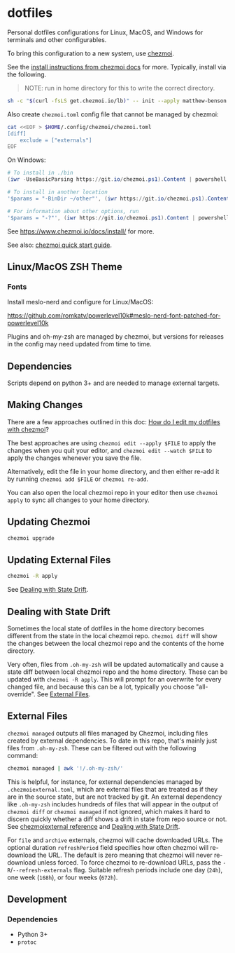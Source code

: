 # dotfiles

<!-- TODO: change macos specific config to use chezmoi templates https://www.chezmoi.io/user-guide/templating and doc this -->
<!-- TODO: add SSH keys, etc. from 1Password -->
<!-- TODO: set default login shell? Link to a doc? -->
<!-- TODO: tmux config? Can we set a better moderning scrolling option? -->
<!-- TODO: fzf/fd integration with fish -->
<!-- TODO: fish level of info/context we're getting with zsh + Powerlevel10k? -->
<!-- TODO: chezmoi diff exclude things we don't care about: https://www.chezmoi.io/user-guide/use-scripts-to-perform-actions/#set-environment-variables and track this config file -->
<!-- TODO: ~/.config/chezmoi/chezmoi.toml git autopush https://www.chezmoi.io/user-guide/daily-operations/#automatically-commit-and-push-changes-to-your-repo -->
<!-- TODO: set EDITOR and VISUAL ? what are the ENVs to make tools use vim and vscode when possible? -->
<!-- TODO: recommend editor extensions for txtpb -->
<!-- TODO: chezmoi ignore (it's called something else in this case) diffs from oh-my-zsh plugins and other noisy diff sources -->
<!-- TODO: set ZDOTDIR into ~/.config or ~/.local so things like zcompdump isn't in home directory -->
<!-- TODO: Starship instead of p10k? https://github.com/starship/starship - default styling isn’t great, but it’s very customizable - can search sourcegraph for examples? Has 30k+ stars, have to have lots of examples out there in the wild. -->
<!-- TODO: Chezmoi ignore license and readme? -->
<!-- TODO: Need to add to dotfiles docs: Need to add to dotfiles docs: wanted to use font ligatures in my current terminals (Apple default and Gnome terminal) but apparently not supported. Was pointed to Kitty and Konsole. Kitty’s maintainer apparently hates tmux as a concept and won’t fully support it (I use in remote workflows to persist state) but also won’t provide an alternative. I found wezterm when looking around for alternatives and it seems much better? why wezterm? https://wezfurlong.org/wezterm/config/font-shaping.html we can keep wezterm config font ligatures settings for monaspace in dotfiles. It also has a remote state management solution for non-tmux -->
<!-- TODO: https://unix.stackexchange.com/q/516800 for tmux config? -->
<!-- TODO: mouse=a vimrc -->

<!-- TODO: starship config
     - only show gcloud in prompt if we type gcloud like p10k
     - improved path/PWD
     - kubectl info doesn't pop up when using it?
     - segmented prompt elements?
     - there are a number of commands that SHOULD enable/disable starship features based on the command line buffer. i.e. if you're using gcloud, we should show gcloud prompt info above. if you're using kubectl, we should show context info. We can compose some shell commands that read/write CLI buffer and startship CLI to make this work. https://fishshell.com/docs/current/cmds/commandline.html https://github.com/starship/starship/issues/5509 though we should expand on the solution presented here as it won't address aliases etc. If we're doing this, how much value add is starship anyway? Maybe we need https://fishshell.com/docs/current/cmds/bind.html#special-input-functions repaint after changing config? But this is just hard with fish. See https://github.com/IlanCosman/tide/issues/90 - is there some kind of starship way to hook a function on drawing prompt so we can check fish buffer every change?
-->

<!-- TODO: chsh -s /usr/bin/fish $USER -->
<!-- TODO: Add some kind of tunnel-client logic with chezmoi ? Is there some OSS alternative to cloudflared? Not REALLY. Tailscale has some similar offerings, but not 100% open source as far as I can tell. -->
<!-- TODO: write Sapling Fish completions with same strategy they use for Bazel? i.e. generate them with some python scripting. -->
<!-- TODO: enable bash history timestamps and improve basic usability like color, prompt, etc. for interactive shells. -->
<!-- TODO: Integration with Sourcegraph? Sourcegraph is built like an internal google product https://sourcegraph.com/code-search/pricing and seems quite good vs opengrok -->
<!-- TODO: Some way we can implement https://markdown-here.com/ to email client? Generally, we probably just need a better email client, but I've seen terminal email clients which I won't rule out so I'll doc this here. -->
<!-- TODO: Remove system fzf and manage through git repo download? Install / key binds for fish just aren’t working at all. -->
<!-- TODO: Fish fzf/fd for directories and files? Already has builtin for history. Seems like there are some other finder hotkeys. -->
<!-- TODO: Set login shell to fish? Either way, zsh NEEDS updated and it’s not well documented on README. Need to add fish configs too… -->
<!-- TODO: Sl zsh completion problem bc we don’t have hg -->
<!-- TODO: Add to sapling doc about adding status to CLI like we have with Powerlevel10k and git? I think the problem I experienced and wound up hiding yesterday was because I should have used push to instead of pr.Add to sapling doc about adding status to CLI like we have with Powerlevel10k and git? Oh, and vscode integration missing bottom bar info. -->
<!-- TODO: Oneof vs map vs listing all the install options? -->
<!-- TODO: shift+tab does a complete+pager-search which is really cool! Can we change pager to fzf? See https://fishshell.com/docs/3.3/interactive.html#shared-bindings -->
<!-- TODO: can we get a more native feeling fzf integration for fish? I like the default fish search / history feature, I just want some fzf matching features -->
<!-- TODO: I would LIKE a vscode replacement for something in-terminal (I think I can do better than vscode and be more portable with clever configs and tooling) but what is reasonable? neovim - I think I would need to write LOADS of Lua to make it nice. Helix - Casper uses this and it's well recieved here https://programming.dev/post/7612048 but I don't know much about it. Upon further inspection, I actually agree with Casper and MAY migrate to using Helix. -->
<!-- TODO: uhhhh, my installer ideas... don't work right... We cannot allow chezmoi to potentially parallel any jobs to install/update programs - we must depend on a single program (some python probably, but a Go binary is reasonable if we can reasonably deliver it based on os/arch) that will deal with the dependency graph. For example, I want to install Helix-editor, but on Debian 12, I must build from source. To build requires Cargo, which we can reasonably get, but really should be managed by the cargo install job. What's a reasonable tool to deal with this complex dependency graph? Feels like a Bazel problem, but we aren't building code, so that's not it. Could take a stage-0, stage-1, stage-2... approach which is okay, but brittle because we don't know what we're dealing with in the future. -->
<!-- TODO: Hmm, chezmoi scripts will execute in alphabetical order. We can EASILY do a run_onchange_0-bootstrap.sh, run_onchange1-tools.py, etc. -->
<!-- TODO: if we put dependencies into a bazel structure, we can use bazel query to get a graph of that and possibly decide install order? Can automate CI to get a nice DAG into an svg image with graphviz https://graphviz.org/ apt install graphviz -->
<!-- TODO: if we use 0-boostrap to install bazelisk then 1-tools to use bazel to run some install scripts, can we 1. modify script behavior based on platform? 2. use chezmoi's templating? 3. make bazel execute scripts in order rather than just defining deps/runfiles? -->
<!-- we can output some useful graph with something like: bazel query --notool_deps --noimplicit_deps "deps(//:install_helix)" --output=graph -->

Personal dotfiles configurations for Linux, MacOS, and Windows for terminals and other configurables.

To bring this configuration to a new system, use [chezmoi](https://www.chezmoi.io/).

See the [install instructions from chezmoi docs](https://www.chezmoi.io/install/#one-line-binary-install) for more.
Typically, install via the following.

> NOTE: run in home directory for this to write the correct directory.

```sh
sh -c "$(curl -fsLS get.chezmoi.io/lb)" -- init --apply matthew-benson
```

Also create `chezmoi.toml` config file that cannot be managed by chezmoi:

```sh
cat <<EOF > $HOME/.config/chezmoi/chezmoi.toml
[diff]
    exclude = ["externals"]
EOF
```

On Windows:

```powershell
# To install in ./bin
(iwr -UseBasicParsing https://git.io/chezmoi.ps1).Content | powershell -c -

# To install in another location
'$params = "-BinDir ~/other"', (iwr https://git.io/chezmoi.ps1).Content | powershell -c -

# For information about other options, run
'$params = "-?"', (iwr https://git.io/chezmoi.ps1).Content | powershell -c -
```

See https://www.chezmoi.io/docs/install/ for more.

See also: [chezmoi quick start guide](https://www.chezmoi.io/quick-start/).

## Linux/MacOS ZSH Theme

### Fonts

Install meslo-nerd and configure for Linux/MacOS:

https://github.com/romkatv/powerlevel10k#meslo-nerd-font-patched-for-powerlevel10k

Plugins and oh-my-zsh are managed by chezmoi, but versions for releases in the config may need updated from time to time.

## Dependencies

Scripts depend on python 3+ and are needed to manage external targets.

<!-- TODO: link python3 installation docs? -->
<!-- TODO: some kind of blocking/warning when python not found? -->

<!-- TODO: scrap toolbox/install tooling, write playbooks. Tool infrequent to automate and keep working. No tests, etc. -->
<!-- there's also a chance we use templates and some other chezmoi features? -->
<!-- Yes, we can manage macos/linux differences with some clever templating: https://www.chezmoi.io/user-guide/machines/linux/ -->

<!-- Install fzf and fd to find/search with hotkeys and good default file ignores

https://github.com/junegunn/fzf

https://github.com/sharkdp/fd -->

<!-- TODO: I should need bat too for fzf's preview feature -->
<!-- TODO: I would like to keep fish's existing style for history search -->


## Making Changes

There are a few approaches outlined in this doc:
[How do I edit my dotfiles with chezmoi](https://www.chezmoi.io/user-guide/frequently-asked-questions/usage/#how-do-i-edit-my-dotfiles-with-chezmoi)?

The best approaches are using `chezmoi edit --apply $FILE` to apply the changes when you quit your editor, and
`chezmoi edit --watch $FILE` to apply the changes whenever you save the file.

Alternatively, edit the file in your home directory, and then either re-add it by running `chezmoi add $FILE` or
`chezmoi re-add`.

You can also open the local chezmoi repo in your editor then use `chezmoi apply` to sync all changes to your
home directory.

## Updating Chezmoi

```sh
chezmoi upgrade
```

## Updating External Files

```sh
chezmoi -R apply
```

See [Dealing with State Drift](#dealing-with-state-drift).

## Dealing with State Drift

Sometimes the local state of dotfiles in the home directory becomes different from the state in the local chezmoi
repo. `chezmoi diff` will show the changes between the local chezmoi repo and the contents of the home directory.

Very often, files from `.oh-my-zsh` will be updated automatically and cause a state diff between local chezmoi repo and
the home directory. These can be updated with `chezmoi -R apply`. This will prompt for an overwrite for every changed
file, and because this can be a lot, typically you choose "all-override". See [External Files](#external-files).

## External Files

`chezmoi managed` outputs all files managed by Chezmoi, including files created by external dependencies. To date in
this repo, that's mainly just files from `.oh-my-zsh`. These can be filtered out with the following command:

```sh
chezmoi managed | awk '!/.oh-my-zsh/'
```

This is helpful, for instance, for external dependencies managed by `.chezmoiexternal.toml`, which are external
files that are treated as if they are in the source state, but are not tracked by git. An external dependency like
`.oh-my-zsh` includes hundreds of files that will appear in the output of `chezmoi diff` or `chezmoi managed` if not
ignored, which makes it hard to discern quickly whether a diff shows a drift in state from repo source or not. See
[chezmoiexternal reference](https://www.chezmoi.io/reference/special-files-and-directories/chezmoiexternal-format/)
and [Dealing with State Drift](#dealing-with-state-drift).

For `file` and `archive` externals, chezmoi will cache downloaded URLs. The optional duration `refreshPeriod` field
specifies how often chezmoi will re-download the URL. The default is zero meaning that chezmoi will never re-download
unless forced. To force chezmoi to re-download URLs, pass the `-R`/`--refresh-externals` flag. Suitable refresh periods
include one day (`24h`), one week (`168h`), or four weeks (`672h`).

## Development

<!-- TODO: write about how to add to dotfiles -->

### Dependencies

<!-- TODO: install links -->

- Python 3+
- `protoc`
